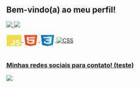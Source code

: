 ## Bem-vindo(a) ao meu perfil!

 <div>
   <a href="https://github.com/Gabriell-ds">
   <img height="180em" src="https://github-readme-stats.vercel.app/api?username=Gabriell-ds&show_icons=true&theme=tokyonight&include_all_commits=true&count_private=true"/>
   <img height="180em" src="https://github-readme-stats.vercel.app/api/top-langs/?username=Gabriell-ds&layout=compact&langs_count=6&theme=tokyonight"/>
</div>
    
<div style="display: inline_block"><br>
  <img align="center" alt="Js" height="30" width="40" src="https://raw.githubusercontent.com/devicons/devicon/master/icons/javascript/javascript-plain.svg">
  <img align="center" alt="HTML" height="30" width="40" src="https://raw.githubusercontent.com/devicons/devicon/master/icons/html5/html5-original.svg">
  <img align="center" alt="CSS" height="30" width="40" src="https://raw.githubusercontent.com/devicons/devicon/master/icons/css3/css3-original.svg">
  <img align="center" alt="CSS" height="40" width="40" src="https://cdn.jsdelivr.net/gh/devicons/devicon@latest/icons/python/python-original-wordmark.svg" />
</div>
 
<br>
 
### Minhas redes sociais para contato! (teste)
 
<div> 
  <a href="https://www.linkedin.com/in/gabriell-santos-8ab34a252/" target="_blank"><img src="https://img.shields.io/badge/-LinkedIn-%230077B5?style=for-the-badge&logo=linkedin&logoColor=white" target="_blank"></a>
</div>
